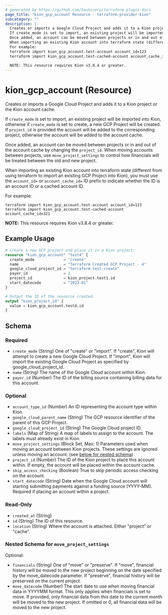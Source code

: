 ```yaml
---
# generated by https://github.com/hashicorp/terraform-plugin-docs
page_title: "kion_gcp_account Resource - terraform-provider-kion"
subcategory: ""
description: |-
  Creates or imports a Google Cloud Project and adds it to a Kion project or the Kion account cache.
  If create_mode is set to import, an existing project will be imported into Kion, otherwise if create_mode is set to create, a new GCP Project will be created.  If project_id is provided the account will be added to the corresponding project, otherwise the account will be added to the account cache.
  Once added, an account can be moved between projects or in and out of the account cache by changing the project_id.  When moving accounts between projects, use move_project_settings to control how financials will be treated between the old and new project.
  When importing an existing Kion account into terraform state (different from using terraform to import an existing GCP Project into Kion), you must use the account_id= or account_cache_id= ID prefix to indicate whether the ID is an account ID or a cached account ID.
  For example:
  terraform import kion_gcp_account.test-account account_id=123
  terraform import kion_gcp_account.test-cached-account account_cache_id=321
  
  NOTE: This resource requires Kion v3.8.4 or greater.
---
```


# kion_gcp_account (Resource)

Creates or imports a Google Cloud Project and adds it to a Kion project or the Kion account cache.

If `create_mode` is set to import, an existing project will be imported into Kion, otherwise if `create_mode` is set to create, a new GCP Project will be created.  If `project_id` is provided the account will be added to the corresponding project, otherwise the account will be added to the account cache.

Once added, an account can be moved between projects or in and out of the account cache by changing the `project_id`.  When moving accounts between projects, use `move_project_settings` to control how financials will be treated between the old and new project.

When importing an existing Kion account into terraform state (different from using terraform to import an existing GCP Project into Kion), you must use the `account_id=` or `account_cache_id=` ID prefix to indicate whether the ID is an account ID or a cached account ID.

For example:

    terraform import kion_gcp_account.test-account account_id=123
    terraform import kion_gcp_account.test-cached-account account_cache_id=321

**NOTE:** This resource requires Kion v3.8.4 or greater.

## Example Usage

```terraform
# Create a new GCP project and place it in a Kion project:
resource "kion_gcp_account" "test4" {
  create_mode             = "create"
  name                    = "Terraform Created GCP Project - 4"
  google_cloud_project_id = "terraform-test-create"
  payer_id                = 2
  project_id              = kion_project.test1.id
  start_datecode          = "2023-01"
}

# Output the ID of the resource created.
output "kion_project_id" {
  value = kion_gcp_account.test4.id
}
```

<!-- schema generated by tfplugindocs -->
## Schema

### Required

- `create_mode` (String) One of "create" or "import".  If "create", Kion will attempt to create a new Google Cloud Project.  If "import", Kion will import the existing Google Cloud Project as specified by google_cloud_project_id.
- `name` (String) The name of the Google Cloud account within Kion.
- `payer_id` (Number) The ID of the billing source containing billing data for this account.

### Optional

- `account_type_id` (Number) An ID representing the account type within Kion.
- `google_cloud_parent_name` (String) The GCP resource identifier of the parent of this GCP Project.
- `google_cloud_project_id` (String) The Google Cloud project ID.
- `labels` (Map of String) A map of labels to assign to the account. The labels must already exist in Kion.
- `move_project_settings` (Block Set, Max: 1) Parameters used when moving an account between Kion projects.  These settings are ignored unless moving an account. (see [below for nested schema](#nestedblock--move_project_settings))
- `project_id` (Number) The ID of the Kion project to place this account within.  If empty, the account will be placed within the account cache.
- `skip_access_checking` (Boolean) True to skip periodic access checking on the account.
- `start_datecode` (String) Date when the Google Cloud account will starting submitting payments against a funding source (YYYY-MM).  Required if placing an account within a project.

### Read-Only

- `created_at` (String)
- `id` (String) The ID of this resource.
- `location` (String) Where the account is attached.  Either "project" or "cache".

<a id="nestedblock--move_project_settings"></a>
### Nested Schema for `move_project_settings`

Optional:

- `financials` (String) One of "move" or "preserve".  If "move", financial history will be moved to the new project beginning on the date specified by the move_datecode parameter.  If "preserve", financial history will be preserved on the current project.
- `move_datecode` (Number) The start date to use when moving financial data in YYYYMM format.  This only applies when financials is set to move.  If provided, only financial data from this date to the current month will be moved to the new project.  If omitted or 0, all financial data will be moved to the new project.
